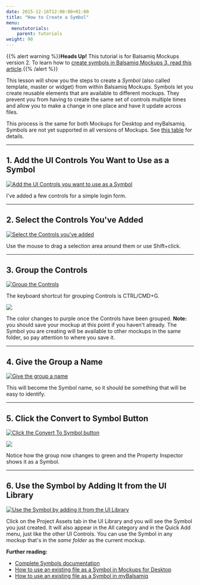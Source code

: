 ```yaml
---
date: 2015-12-16T12:00:00+01:00
title: "How to Create a Symbol"
menu:
  menututorials:
    parent: tutorials
weight: 90
---
```


{{% alert warning %}}**Heads Up!** This tutorial is for Balsamiq Mockups version 2. To learn how to [create symbols in Balsamiq Mockups 3, read this article](https://docs.balsamiq.com/desktop/symbols/).{{% /alert %}}

This lesson will show you the steps to create a _Symbol_ (also called template, master or widget) from within Balsamiq Mockups. Symbols let you create reusable elements that are available to different mockups. They prevent you from having to create the same set of controls multiple times and allow you to make a change in one place and have it update across files.

This process is the same for both Mockups for Desktop and myBalsamiq. Symbols are not yet supported in all versions of Mockups. See [this table](https://balsamiq.com/products/compare/) for details.

* * *

## 1\. Add the UI Controls You Want to Use as a Symbol

[![Add the UI Controls you want to use as a Symbol](https://media.balsamiq.com/img/support/guides/How_to_Create_a_Symbol/media_1379616291851.png)](https://media.balsamiq.com/img/support/guides/How_to_Create_a_Symbol/media_1379616291851_lg.png "1\. Add the UI Controls you want to use as a Symbol")

I've added a few controls for a simple login form.

* * *

## 2\. Select the Controls You've Added

[![Select the Controls you've added](https://media.balsamiq.com/img/support/guides/How_to_Create_a_Symbol/media_1379616597803.png)](https://media.balsamiq.com/img/support/guides/How_to_Create_a_Symbol/media_1379616597803_lg.png "2\. Select the Controls you've added")

Use the mouse to drag a selection area around them or use Shift+click.

* * *

## 3\. Group the Controls

[![Group the Controls](https://media.balsamiq.com/img/support/guides/How_to_Create_a_Symbol/media_1379618839406.png)](https://media.balsamiq.com/img/support/guides/How_to_Create_a_Symbol/media_1379618839406_lg.png "3\. Group the Controls")

The keyboard shortcut for grouping Controls is CTRL/CMD+G.

[![](https://media.balsamiq.com/img/support/guides/How_to_Create_a_Symbol/media_1379616569398.png)](https://media.balsamiq.com/img/support/guides/How_to_Create_a_Symbol/media_1379616569398_lg.png "3\. ")

The color changes to purple once the Controls have been grouped. **Note:** you should save your mockup at this point if you haven't already. The Symbol you are creating will be available to other mockups in the same folder, so pay attention to where you save it.

* * *

## 4\. Give the Group a Name

[![Give the group a name](https://media.balsamiq.com/img/support/guides/How_to_Create_a_Symbol/media_1379616384025.png)](https://media.balsamiq.com/img/support/guides/How_to_Create_a_Symbol/media_1379616384025_lg.png "4\. Give the group a name")

This will become the Symbol name, so it should be something that will be easy to identify.

* * *

## 5\. Click the Convert to Symbol Button

[![Click the Convert To Symbol button](https://media.balsamiq.com/img/support/guides/How_to_Create_a_Symbol/media_1379618677613.png)](https://media.balsamiq.com/img/support/guides/How_to_Create_a_Symbol/media_1379618677613_lg.png "5\. Click the Convert To Symbol button")

[![](https://media.balsamiq.com/img/support/guides/How_to_Create_a_Symbol/media_1379616445703.png)](https://media.balsamiq.com/img/support/guides/How_to_Create_a_Symbol/media_1379616445703_lg.png "5\. ")

Notice how the group now changes to green and the Property Inspector shows it as a Symbol.

* * *

## 6\. Use the Symbol by Adding It from the UI Library

[![Use the Symbol by adding it from the UI Library](https://media.balsamiq.com/img/support/guides/How_to_Create_a_Symbol/media_1379616484725.png)](https://media.balsamiq.com/img/support/guides/How_to_Create_a_Symbol/media_1379616484725_lg.png "6\. Use the Symbol by adding it from the UI Library")

Click on the Project Assets tab in the UI Library and you will see the Symbol you just created. It will also appear in the All category and in the Quick Add menu, just like the other UI Controls. You can use the Symbol in any mockup that's in the _same folder_ as the current mockup.

**Further reading:**

*   [Complete Symbols documentation](https://docs.balsamiq.com/desktop/symbols/)
*   [How to use an existing file as a Symbol in Mockups for Desktop](/tutorials/filesymbolb3/)
*   [How to use an existing file as a Symbol in myBalsamiq](/tutorials/filesymbolmyb/)
